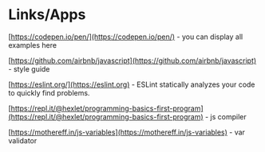 # Links/Apps

[https://codepen.io/pen/](https://codepen.io/pen/) - you can display all examples here

[https://github.com/airbnb/javascript](https://github.com/airbnb/javascript) - style guide 

[https://eslint.org/](https://eslint.org) - ESLint statically analyzes your code to quickly find problems.

[https://repl.it/@hexlet/programming-basics-first-program](https://repl.it/@hexlet/programming-basics-first-program) - js compiler

[https://mothereff.in/js-variables](https://mothereff.in/js-variables) - var validator

